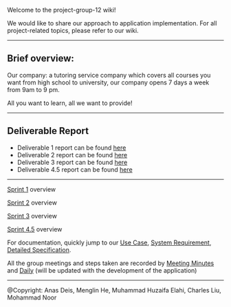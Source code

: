 Welcome to the project-group-12 wiki!

We would like to share our approach to application implementation. For all project-related topics, please refer to our wiki. 
* * *
## Brief overview: 

Our company: a tutoring service company which covers all courses you want from high school to university, our company opens 7 days a week from 9am to 9 pm. 

All you want to learn, all we want to provide!

* * *
## Deliverable Report

* Deliverable 1 report can be found [here](https://github.com/McGill-ECSE321-Fall2019/project-group-12/wiki/Deliverable-1---Report) 
* Deliverable 2 report can be found [here](https://github.com/McGill-ECSE321-Fall2019/project-group-12/wiki/Deliverable-2---Report)
* Deliverable 3 report can be found [here](https://github.com/McGill-ECSE321-Fall2019/project-group-12/wiki/Deliverable-3-Report)
* Deliverable 4.5 report can be found [here](https://github.com/McGill-ECSE321-Fall2019/project-group-12/wiki/Deliverable-4.5-Report)
* * * 

[Sprint 1](https://github.com/McGill-ECSE321-Fall2019/project-group-12/wiki/Sprint-1) overview

[Sprint 2](https://github.com/McGill-ECSE321-Fall2019/project-group-12/wiki/Sprint-2) overview

[Sprint 3](https://github.com/McGill-ECSE321-Fall2019/project-group-12/wiki/Sprint-3) overview

[Sprint 4.5](https://github.com/McGill-ECSE321-Fall2019/project-group-12/wiki/Sprint-4.5-(Combination-of-Sprint-4-and-5)) overview

For documentation, quickly jump to our [Use Case](https://github.com/McGill-ECSE321-Fall2019/project-group-12/wiki/Use-Case), [System Requirement](https://github.com/McGill-ECSE321-Fall2019/project-group-12/wiki/System-Requirements), [Detailed Specification](https://github.com/McGill-ECSE321-Fall2019/project-group-12/wiki/Detailed-Specification). 

All the group meetings and steps taken are recorded by [Meeting Minutes](https://github.com/McGill-ECSE321-Fall2019/project-group-12/wiki/Meeting-Minutes) and [Daily](https://github.com/McGill-ECSE321-Fall2019/project-group-12/wiki/Daily) (will be updated with the development of the application)
* * *
@Copyright: Anas Deis, Menglin He, Muhammad Huzaifa Elahi, Charles Liu, Mohammad Noor